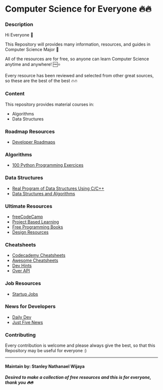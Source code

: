 # Computer Science for Everyone 🔥🔥

### Description

Hi Everyone 👋

This Repository will provides many information, resources, and guides in Computer Science Major 📝

All of the resources are for free, so anyone can learn Computer Science anytime and anywhere! 🆓⭐

Every resource has been reviewed and selected from other great sources, so these are the best of the best 🔥🔥

### Content

This repository provides material courses in:
- Algorithms
- Data Structures

<!--
- Program Design Methods
- Basic Statistics
- Calculus
- Scientific Computing
- Web Design
-->

### Roadmap Resources

- <a href="https://roadmap.sh/"> Developer Roadmaps </a>

### Algorithms

- <a href="https://github.com/zhiwehu/Python-programming-exercises"> 100 Python Programming Exercices </a>

### Data Structures

- <a href="https://github.com/StyNW7/Data_Structures"> Real Program of Data Structures Using C/C++ </a>
- <a href="https://gi  thub.com/sachuverma/DataStructures-Algorithms"> Data Structures and Algorithms </a>

### Ultimate Resources

- <a href="https://github.com/freeCodeCamp/freeCodeCamp"> freeCodeCamp </a>
- <a href="https://github.com/practical-tutorials/project-based-learning"> Project Based Learning </a>
- <a href="https://github.com/aluismoya/EbookFoundation-free-programming-books"> Free Programming Books </a>
- <a href="https://github.com/bradtraversy/design-resources-for-developers"> Design Resources </a>

### Cheatsheets

- <a href="https://www.codecademy.com/resources/cheatsheets/all"> Codecademy Cheatsheets </a>
- <a href="https://lecoupa.github.io/awesome-cheatsheets/"> Awesome Cheatsheets </a>
- <a href="https://devhints.io/"> Dev Hints </a>
- <a href="https://overapi.com/"> Over API </a>

### Job Resources

- <a href="https://startup.jobs/"> Startup Jobs </a>

### News for Developers

- <a href="https://daily.dev/"> Daily Dev </a>
- <a href="https://justfive.news/technology"> Just Five News </a>

### Contributing

Every contribution is welcome and please always give the best, so that this Repository may be useful for everyone :)

<hr> </hr>

#### Maintain by: Stanley Nathanael Wijaya

##### Desired to make a collection of free resources and this is for everyone, thank you 🔥🔥
